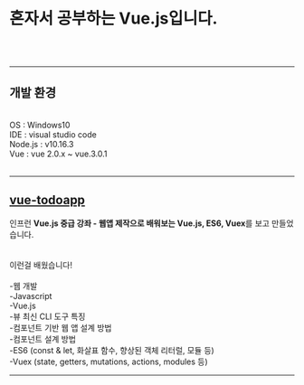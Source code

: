 <h1>혼자서 공부하는 Vue.js입니다.</h1><br><br>
<hr>
<h2>개발 환경</h2>
<span>
    <br>
    OS : Windows10<br>
    IDE : visual studio code<br>
    Node.js : v10.16.3<br>
    Vue : vue 2.0.x ~ vue.3.0.1<br>
</span><br>
<hr>
<h2><a href="https://github.com/LEEYOSEPH/Vue-Study/tree/master/vue-todoapp">vue-todoapp</a></h2>
<span>인프런 <strong>Vue.js 중급 강좌 - 웹앱 제작으로 배워보는 Vue.js, ES6, Vuex</strong>를 보고 만들었습니다. </span><br><br><br>
<span>이런걸 배웠습니다!</span><br>
<span>
    <br>
     -웹 개발<br>
     -Javascript<br>
     -Vue.js<br>
     -뷰 최신 CLI 도구 특징<br>
     -컴포넌트 기반 웹 앱 설계 방법<br>
     -컴포넌트 설계 방법<br>
     -ES6 (const & let, 화살표 함수, 향상된 객체 리터럴, 모듈 등)<br>
     -Vuex (state, getters, mutations, actions, modules 등)<br>
</span>
<hr>